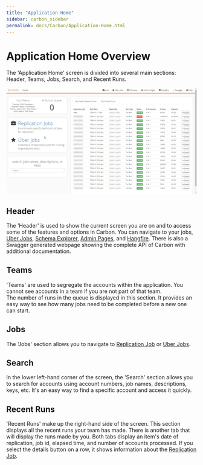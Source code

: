 ```yaml
---
title: "Application Home"
sidebar: carbon_sidebar
permalink: docs/Carbon/Application-Home.html
---
```


 
# Application Home Overview 
The 'Application Home' screen is divided into several main sections: Header, Teams, Jobs, Search, and Recent Runs. 

![Home Screen](Media/Application-Overview.png) 
 
## Header 
The 'Header' is used to show the current screen you are on and to access some of the features and options in Carbon. You can navigate to your jobs, [Uber Jobs](Uber-Jobs.md), [Schema Explorer](Schema-Explorer.md), [Admin Pages](Admin-Pages.md), and [Hangfire](Admin-Pages.md#hangfire). There is also a Swagger generated webpage showing the complete API of Carbon with additional documentation.  
 
## Teams 
'Teams' are used to segregate the accounts within the application. You cannot see accounts in a team if you are not part of that team.<br /> 
The number of runs in the queue is displayed in this section. It provides an easy way to see how many jobs need to be completed before a new one can start. 
 
## Jobs 
The 'Jobs' section allows you to navigate to [Replication Job](Replication-Jobs.md) or [Uber Jobs](Uber-Jobs.md).
 
## Search 
In the lower left-hand corner of the screen, the 'Search' section allows you to search for accounts using account numbers, job names, descriptions, keys, etc. It's an easy way to find a specific account and access it quickly. 
 
## Recent Runs 
'Recent Runs' make up the right-hand side of the screen. This section displays all the recent runs your team has made. There is another tab that will display the runs made by you. Both tabs display an item's date of replication, job id, elapsed time, and number of accounts processed. If you select the details button on a row, it shows information about the [Replication Job](Replication-Jobs.md).  

